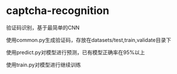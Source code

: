 # captcha-recognition
验证码识别，基于最简单的CNN


使用common.py生成验证码，存放在datasets/test,train,validate目录下

使用predict.py对模型进行预测，已有模型正确率在95%以上

使用train.py对模型进行继续训练
